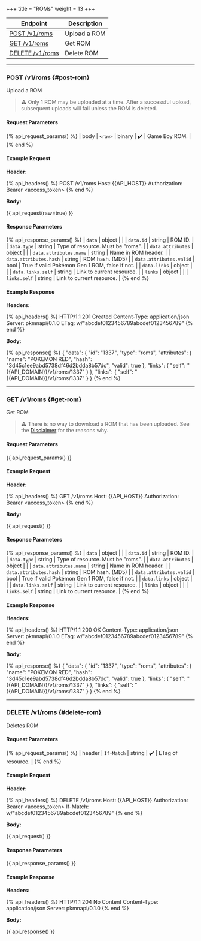 +++
title = "ROMs"
weight = 13
+++

| Endpoint                       | Description  |
|--------------------------------|--------------|
| [POST /v1/roms](#post-rom)     | Upload a ROM |
| [GET /v1/roms](#get-rom)       | Get ROM      |
| [DELETE /v1/roms](#delete-rom) | Delete ROM   |

---

### POST /v1/roms {#post-rom}

Upload a ROM

> ⚠️ Only 1 ROM may be uploaded at a time. After a successful upload, subsequent uploads will fail unless the ROM is deleted.

#### Request Parameters

{% api_request_params() %}
| body | `<raw>` | binary | ✔️ | Game Boy ROM. |
{% end %}

#### Example Request

**Header:**

{% api_headers() %}
POST /v1/roms
Host: {{API_HOST}}
Authorization: Bearer <access_token>
{% end %}

**Body:**

{{ api_request(raw=true) }}

#### Response Parameters

{% api_response_params() %}
| `data`                  | object |                                                |
| `data.id`               | string | ROM ID.                                        |
| `data.type`             | string | Type of resource. Must be "roms".              |
| `data.attributes`       | object |                                                |
| `data.attributes.name`  | string | Name in ROM header.                            |
| `data.attributes.hash`  | string | ROM hash. (MD5)                                |
| `data.attributes.valid` | bool   | True if valid Pokémon Gen 1 ROM, false if not. |
| `data.links`            | object |                                                |
| `data.links.self`       | string | Link to current resource.                      |
| `links`                 | object |                                                |
| `links.self`            | string | Link to current resource.                      |
{% end %}

#### Example Response

**Headers:**

{% api_headers() %}
HTTP/1.1 201 Created
Content-Type: application/json
Server: pkmnapi/0.1.0
ETag: w/"abcdef0123456789abcdef0123456789"
{% end %}

**Body:**

{% api_response() %}
{
    "data": {
        "id": "1337",
        "type": "roms",
        "attributes": {
            "name": "POKEMON RED",
            "hash": "3d45c1ee9abd5738df46d2bdda8b57dc",
            "valid": true
        },
        "links": {
            "self": "{{API_DOMAIN}}/v1/roms/1337"
        }
    },
    "links": {
        "self": "{{API_DOMAIN}}/v1/roms/1337"
    }
}
{% end %}

---

### GET /v1/roms {#get-rom}

Get ROM

> ⚠️ There is no way to download a ROM that has been uploaded. See the [Disclaimer](@/disclaimer/_index.md) for the reasons why.

#### Request Parameters

{{ api_request_params() }}

#### Example Request

**Header:**

{% api_headers() %}
GET /v1/roms
Host: {{API_HOST}}
Authorization: Bearer <access_token>
{% end %}

**Body:**

{{ api_request() }}

#### Response Parameters

{% api_response_params() %}
| `data`                  | object |                                                |
| `data.id`               | string | ROM ID.                                        |
| `data.type`             | string | Type of resource. Must be "roms".              |
| `data.attributes`       | object |                                                |
| `data.attributes.name`  | string | Name in ROM header.                            |
| `data.attributes.hash`  | string | ROM hash. (MD5)                                |
| `data.attributes.valid` | bool   | True if valid Pokémon Gen 1 ROM, false if not. |
| `data.links`            | object |                                                |
| `data.links.self`       | string | Link to current resource.                      |
| `links`                 | object |                                                |
| `links.self`            | string | Link to current resource.                      |
{% end %}

#### Example Response

**Headers:**

{% api_headers() %}
HTTP/1.1 200 OK
Content-Type: application/json
Server: pkmnapi/0.1.0
ETag: w/"abcdef0123456789abcdef0123456789"
{% end %}

**Body:**

{% api_response() %}
{
    "data": {
        "id": "1337",
        "type": "roms",
        "attributes": {
            "name": "POKEMON RED",
            "hash": "3d45c1ee9abd5738df46d2bdda8b57dc",
            "valid": true
        },
        "links": {
            "self": "{{API_DOMAIN}}/v1/roms/1337"
        }
    },
    "links": {
        "self": "{{API_DOMAIN}}/v1/roms/1337"
    }
}
{% end %}

---

### DELETE /v1/roms {#delete-rom}

Deletes ROM

#### Request Parameters

{% api_request_params() %}
| header | `If-Match` | string | ✔️ | ETag of resource. |
{% end %}

#### Example Request

**Header:**

{% api_headers() %}
DELETE /v1/roms
Host: {{API_HOST}}
Authorization: Bearer <access_token>
If-Match: w/"abcdef0123456789abcdef0123456789"
{% end %}

**Body:**

{{ api_request() }}

#### Response Parameters

{{ api_response_params() }}

#### Example Response

**Headers:**

{% api_headers() %}
HTTP/1.1 204 No Content
Content-Type: application/json
Server: pkmnapi/0.1.0
{% end %}

**Body:**

{{ api_response() }}
